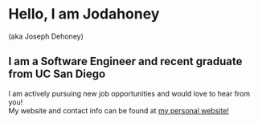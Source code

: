 # Hello, I am Jodahoney 
(aka Joseph Dehoney)
## I am a Software Engineer and recent graduate from UC San Diego
I am actively pursuing new job opportunities and would love to hear from you!  
My website and contact info can be found at [my personal website!](www.josephdehoney.com)
